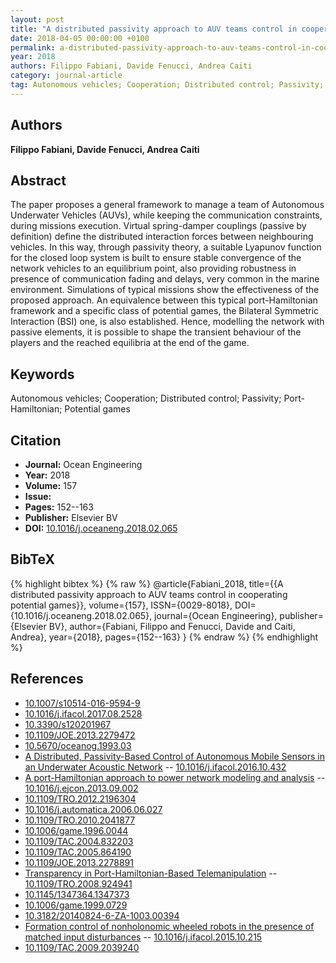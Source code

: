 ```yaml
---
layout: post
title: "A distributed passivity approach to AUV teams control in cooperating potential games"
date: 2018-04-05 00:00:00 +0100
permalink: a-distributed-passivity-approach-to-auv-teams-control-in-cooperating-potential-games
year: 2018
authors: Filippo Fabiani, Davide Fenucci, Andrea Caiti
category: journal-article
tag: Autonomous vehicles; Cooperation; Distributed control; Passivity; Port-Hamiltonian; Potential games
---
```

 
## Authors
**Filippo Fabiani, Davide Fenucci, Andrea Caiti**
 
## Abstract
The paper proposes a general framework to manage a team of Autonomous Underwater Vehicles (AUVs), while keeping the communication constraints, during missions execution. Virtual spring-damper couplings (passive by definition) define the distributed interaction forces between neighbouring vehicles. In this way, through passivity theory, a suitable Lyapunov function for the closed loop system is built to ensure stable convergence of the network vehicles to an equilibrium point, also providing robustness in presence of communication fading and delays, very common in the marine environment. Simulations of typical missions show the effectiveness of the proposed approach. An equivalence between this typical port-Hamiltonian framework and a specific class of potential games, the Bilateral Symmetric Interaction (BSI) one, is also established. Hence, modelling the network with passive elements, it is possible to shape the transient behaviour of the players and the reached equilibria at the end of the game.
 
## Keywords
Autonomous vehicles; Cooperation; Distributed control; Passivity; Port-Hamiltonian; Potential games
 
## Citation
- **Journal:** Ocean Engineering
- **Year:** 2018
- **Volume:** 157
- **Issue:** 
- **Pages:** 152--163
- **Publisher:** Elsevier BV
- **DOI:** [10.1016/j.oceaneng.2018.02.065](https://doi.org/10.1016/j.oceaneng.2018.02.065)
 
## BibTeX
{% highlight bibtex %}
{% raw %}
@article{Fabiani_2018,
  title={{A distributed passivity approach to AUV teams control in cooperating potential games}},
  volume={157},
  ISSN={0029-8018},
  DOI={10.1016/j.oceaneng.2018.02.065},
  journal={Ocean Engineering},
  publisher={Elsevier BV},
  author={Fabiani, Filippo and Fenucci, Davide and Caiti, Andrea},
  year={2018},
  pages={152--163}
}
{% endraw %}
{% endhighlight %}
 
## References
- [10.1007/s10514-016-9594-9](https://doi.org/10.1007/s10514-016-9594-9)
- [10.1016/j.ifacol.2017.08.2528](https://doi.org/10.1016/j.ifacol.2017.08.2528)
- [10.3390/s120201967](https://doi.org/10.3390/s120201967)
- [10.1109/JOE.2013.2279472](https://doi.org/10.1109/JOE.2013.2279472)
- [10.5670/oceanog.1993.03](https://doi.org/10.5670/oceanog.1993.03)
- [A Distributed, Passivity-Based Control of Autonomous Mobile Sensors in an Underwater Acoustic Network](a-distributed-passivity-based-control-of-autonomous-mobile-sensors-in-an-underwater-acoustic-network) -- [10.1016/j.ifacol.2016.10.432](https://doi.org/10.1016/j.ifacol.2016.10.432)
- [A port-Hamiltonian approach to power network modeling and analysis](a-port-hamiltonian-approach-to-power-network-modeling-and-analysis) -- [10.1016/j.ejcon.2013.09.002](https://doi.org/10.1016/j.ejcon.2013.09.002)
- [10.1109/TRO.2012.2196304](https://doi.org/10.1109/TRO.2012.2196304)
- [10.1016/j.automatica.2006.06.027](https://doi.org/10.1016/j.automatica.2006.06.027)
- [10.1109/TRO.2010.2041877](https://doi.org/10.1109/TRO.2010.2041877)
- [10.1006/game.1996.0044](https://doi.org/10.1006/game.1996.0044)
- [10.1109/TAC.2004.832203](https://doi.org/10.1109/TAC.2004.832203)
- [10.1109/TAC.2005.864190](https://doi.org/10.1109/TAC.2005.864190)
- [10.1109/JOE.2013.2278891](https://doi.org/10.1109/JOE.2013.2278891)
- [Transparency in Port-Hamiltonian-Based Telemanipulation](transparency-in-port-hamiltonian-based-telemanipulation) -- [10.1109/TRO.2008.924941](https://doi.org/10.1109/TRO.2008.924941)
- [10.1145/1347364.1347373](https://doi.org/10.1145/1347364.1347373)
- [10.1006/game.1999.0729](https://doi.org/10.1006/game.1999.0729)
- [10.3182/20140824-6-ZA-1003.00394](https://doi.org/10.3182/20140824-6-ZA-1003.00394)
- [Formation control of nonholonomic wheeled robots in the presence of matched input disturbances](formation-control-of-nonholonomic-wheeled-robots-in-the-presence-of-matched-input-disturbances) -- [10.1016/j.ifacol.2015.10.215](https://doi.org/10.1016/j.ifacol.2015.10.215)
- [10.1109/TAC.2009.2039240](https://doi.org/10.1109/TAC.2009.2039240)

